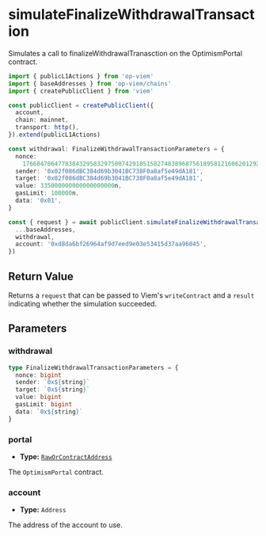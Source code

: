 # simulateFinalizeWithdrawalTransaction

Simulates a call to finalizeWithdrawalTranasction on the OptimismPortal contract.

```ts [example.ts]
import { publicL1Actions } from 'op-viem'
import { baseAddresses } from 'op-viem/chains'
import { createPublicClient } from 'viem'

const publicClient = createPublicClient({
  account,
  chain: mainnet,
  transport: http(),
}).extend(publicL1Actions)

const withdrawal: FinalizeWithdrawalTransactionParameters = {
  nonce:
    1766847064778384329583297500742918515827483896875618958121606201292641795n,
  sender: '0x02f086dBC384d69b3041BC738F0a8af5e49dA181',
  target: '0x02f086dBC384d69b3041BC738F0a8af5e49dA181',
  value: 335000000000000000000n,
  gasLimit: 100000n,
  data: '0x01',
}

const { request } = await publicClient.simulateFinalizeWithdrawalTransaction({
  ...baseAddresses,
  withdrawal,
  account: '0xd8da6bf26964af9d7eed9e03e53415d37aa96045',
})
```

## Return Value

Returns a `request` that can be passed to Viem's `writeContract` and a `result` indicating whether the simulation succeeded.

## Parameters

### withdrawal

```ts
type FinalizeWithdrawalTransactionParameters = {
  nonce: bigint
  sender: `0x${string}`
  target: `0x${string}`
  value: bigint
  gasLimit: bigint
  data: `0x${string}`
}
```

### portal

- **Type:** [`RawOrContractAddress`](https://opviem.sh/docs/glossary/types.html#raworcontractaddress)

The `OptimismPortal` contract.

### account

- **Type:** `Address`

The address of the account to use.
